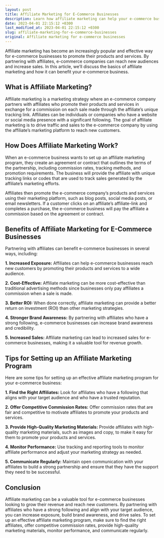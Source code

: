 ```yaml
---
layout: post
title: Affiliate Marketing for E-Commerce Businesses
description: Learn how affiliate marketing can help your e-commerce business grow and increase revenue.
date: 2023-04-01 22:15:12 +0300
last_modified_at: 2023-04-01 22:15:12 +0300
slug: affiliate-marketing-for-e-commerce-businesses
original: Affiliate marketing for e-commerce businesses
---
```

Affiliate marketing has become an increasingly popular and effective way for e-commerce businesses to promote their products and services. By partnering with affiliates, e-commerce companies can reach new audiences and increase sales. In this article, we’ll discuss the basics of affiliate marketing and how it can benefit your e-commerce business.

## What is Affiliate Marketing?

Affiliate marketing is a marketing strategy where an e-commerce company partners with affiliates who promote their products and services in exchange for a commission on each sale made through the affiliate’s unique tracking link. Affiliates can be individuals or companies who have a website or social media presence with a significant following. The goal of affiliate marketing is to drive traffic and sales to the e-commerce company by using the affiliate’s marketing platform to reach new customers.

## How Does Affiliate Marketing Work?

When an e-commerce business wants to set up an affiliate marketing program, they create an agreement or contract that outlines the terms of the partnership, including commission rates, tracking methods, and promotion requirements. The business will provide the affiliate with unique tracking links or codes that are used to track sales generated by the affiliate’s marketing efforts.

Affiliates then promote the e-commerce company’s products and services using their marketing platform, such as blog posts, social media posts, or email newsletters. If a customer clicks on an affiliate’s affiliate-link and completes a purchase, the e-commerce business will pay the affiliate a commission based on the agreement or contract.

## Benefits of Affiliate Marketing for E-Commerce Businesses

Partnering with affiliates can benefit e-commerce businesses in several ways, including:

**1. Increased Exposure:** Affiliates can help e-commerce businesses reach new customers by promoting their products and services to a wide audience.

**2. Cost-Effective:** Affiliate marketing can be more cost-effective than traditional advertising methods since businesses only pay affiliates a commission when a sale is made.

**3. Better ROI:** When done correctly, affiliate marketing can provide a better return on investment (ROI) than other marketing strategies.

**4. Stronger Brand Awareness:** By partnering with affiliates who have a strong following, e-commerce businesses can increase brand awareness and credibility.

**5. Increased Sales:** Affiliate marketing can lead to increased sales for e-commerce businesses, making it a valuable tool for revenue growth.

## Tips for Setting up an Affiliate Marketing Program

Here are some tips for setting up an effective affiliate marketing program for your e-commerce business:

**1. Find the Right Affiliates:** Look for affiliates who have a following that aligns with your target audience and who have a trusted reputation.

**2. Offer Competitive Commission Rates:** Offer commission rates that are fair and competitive to motivate affiliates to promote your products and services.

**3. Provide High-Quality Marketing Materials:** Provide affiliates with high-quality marketing materials, such as images and copy, to make it easy for them to promote your products and services.

**4. Monitor Performance:** Use tracking and reporting tools to monitor affiliate performance and adjust your marketing strategy as needed.

**5. Communicate Regularly:** Maintain open communication with your affiliates to build a strong partnership and ensure that they have the support they need to be successful.

## Conclusion

Affiliate marketing can be a valuable tool for e-commerce businesses looking to grow their revenue and reach new customers. By partnering with affiliates who have a strong following and align with your target audience, you can increase exposure, build brand awareness, and drive sales. To set up an effective affiliate marketing program, make sure to find the right affiliates, offer competitive commission rates, provide high-quality marketing materials, monitor performance, and communicate regularly.